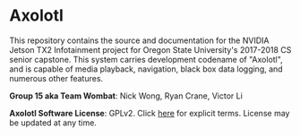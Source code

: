 # Axolotl
This repository contains the source and documentation for the NVIDIA Jetson TX2 Infotainment project for Oregon State University's 2017-2018 CS senior capstone. This system carries development codename of "Axolotl", and is capable of media playback, navigation, black box data logging, and numerous other features.

**Group 15 aka Team Wombat**: Nick Wong, Ryan Crane, Victor Li

**Axolotl Software License**: GPLv2. Click [here](https://www.gnu.org/licenses/old-licenses/gpl-2.0.en.html) for explicit terms. License may be updated at any time.
